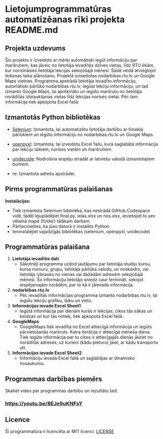# Lietojumprogrammatūras automatizēanas rīki projekta README.md
## Projekta uzdevums
Šis projekts ir izveidots ar mērķi automātiski iegūt informāciju par maršrutiem, kas jāveic no lietotāja ievadītās dzīves vietas, līdz RTU ēkām, kur norisināsies lietotāja lekcijas sekojošajā mēnesī. Šādā veidā atvieglojot ikdienas laika plānošanu. Projektā izmantotas nodarbibas.rtu.lv un Google Maps vietnes. Programma apstrādā lietotāja ievadīto informāciju, automātiski pārlūko nodarbibas.rtu.lv, iegūst lekciju informāciju, un tad izmanto Google Maps, lai aprēķinātu un iegūtu maršrutu no lietotāja norādītās izbraukšanas vietas līdz lekcijas norises vietai. Pēc tam informācija tiek apkopota Excel failā.

## Izmantotās Python bibliotēkas
- [Selenium](https://www.selenium.dev/documentation/en/): Izmantota, lai automatizētu lietotāja darbību ar tīmekļa pārlūkiem un iegūtu informāciju no nodarbibas.rtu.lv un Google Maps. 

- [openpyxl](https://openpyxl.readthedocs.io/en/stable/): Izmantota, lai izveidotu Excel failu, kurā saglabātā informācija par lekciju laikiem, norises vietām un maršrutiem.

- [unidecode](https://pypi.org/project/Unidecode/): Nodrošina iespēju stradāt ar latviešu valodā izmantotajiem burtiem.

- re: Izmantota adrešu apstrādei.

## Pirms programmatūras palaišanas

**Instalācijas:**
   - Tiek izmantota Selenium biblotēka, kas nestrādā GitHub Codespace vidē, tādēļ lejuplādējiet final.py, ielas.xlsx un nos.xlsx, ievietojiet to sev vēlamā mapē (folder) tālākam darbam.
   - Pārliecinieties, ka jūsu datorā ir instalēts Python.
   - Ieninstalējiet vajadzīgās biblotēkas (selenium, openpyxl, unidecode)

## Programmatūras palaišana

1. **Lietotāja ievadītie dati**
   - Sākotnēji programma uzdod jautājumu par lietotāja studiju kursu, kursa numuru, grupu, lietotāja pārlūka valodu, un noskaidro, vai lietotājs izbrauks no vienas vai dažādām adresēm sekojošajā mēnesī. Šo informāciju lietotājs sniedz caur termināli, sekojot iespējamajām norādēm, par to kā ir jāievada informācija.
2. **nodarbības.rtu.lv**
   - Pēc ievadītās informācijas programma izmanto nodarbibas.rtu.lv, lai iegūtu lekciju grafiku, laiku un vietu.
3. **Informācijas ievade Excel Sheet1**
   - Iegūtā informācija par dienām kurās ir lekcijas, cikos tās sākas un beidzas un kur tās notiek, tiek apkopota Excel failā.
4. **GoogleMaps**
   - GoogleMaps tiek ievadīta no Excel attiecīgā informācija un iegūts pārvietošanās maršruts. Katra iterācija ir attiecīgā mēneša diena. Tiek iegūta informācija par to cikos ir attiecīgajās dienās jāiziet no norādītās adreses, uz kurieni (kādu pieturu) jāiet, ar kādu transportu utt.
5. **Informācijas ievade Excel Sheet2**
   - Informāciju ievada Excel failā un saglabājas ar dinamisko nosaukumu.

## Programmas darbības piemērs
Skatiet video par programmas darbību un rezultātu šeit:

### https://youtu.be/8EJe9uKNFsY

## Licence

Šī programmatūra ir licencēta ar MIT licenci. [LICENSE](LICENSE.txt)
